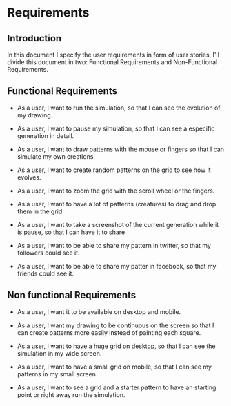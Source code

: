 # Requirements

## Introduction

In this document I specify the user requirements in form of user stories, I'll divide this document in two: Functional Requirements and Non-Functional Requirements.

## Functional Requirements

- As a user, I want to run the simulation, so that I can see the evolution of my drawing.

- As a user, I want to pause my simulation, so that I can see a especific generation in detail.

- As a user, I want to draw patterns with the mouse or fingers so that I can simulate my own creations.

- As a user, I want to create random patterns on the grid to see how it evolves.

- As a user, I want to zoom the grid with the scroll wheel or the fingers.

- As a user, I want to have a lot of patterns (creatures) to drag and drop them in the grid

- As a user, I want to take a screenshot of the current generation while it is pause, so that I can have it to share

- As a user, I want to be able to share my pattern in twitter, so that my followers could see it.

- As a user, I want to be able to share my patter in facebook, so that my friends could see it.

## Non functional Requirements

- As a user, I want it to be available on desktop and mobile.

- As a user, I want my drawing to be continuous on the screen so that I can create patterns more easily instead of painting each square.

- As a user, I want to have a huge grid on desktop, so that I can see the simulation in my wide screen.

- As a user, I want to have a small grid on mobile, so that I can see my patterns in my small screen.

- As a user, I want to see a grid and a starter pattern to have an starting point or right away run the simulation.